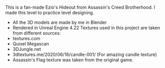 This is a fan-made Ezio's Hideout from Assassin's Creed Brotherhood. I made this level to practice level designing.
- All the 3D models are made by me in Blender
- Rendered in Unreal Engine 4.22
Textures used in this project are taken from different sources:
- textures.com
- Quixel Megascan
- 3DJungle.net
- 3dtextures.me/2020/06/16/candle-001/        (For amazing candle texture)
- Assassin's Flag texture was taken from the original game. 
